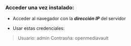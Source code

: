### Acceder una vez instalado:

* Acceder al navegador con la ***dirección IP*** del servidor

* Usar estas credenciales:

> Usuario: admin
> Contrasña: openmediavault